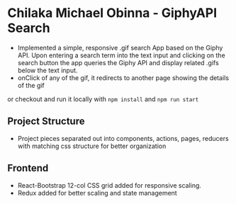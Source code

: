 # Chilaka Michael Obinna - GiphyAPI Search
- Implemented a simple, responsive .gif search App based on the Giphy API. Upon entering a search term into the text input and clicking on the search button the app queries the Giphy API and display related .gifs below the text input. 
- onClick of any of the gif, it redirects to another page showing the details of the gif

or checkout and run it locally with
`npm install` and `npm run start`

## Project Structure
- Project pieces separated out into components, actions, pages, reducers with matching css structure for better organization

## Frontend
- React-Bootstrap 12-col CSS grid added for responsive scaling.
- Redux added for better scaling and state management

